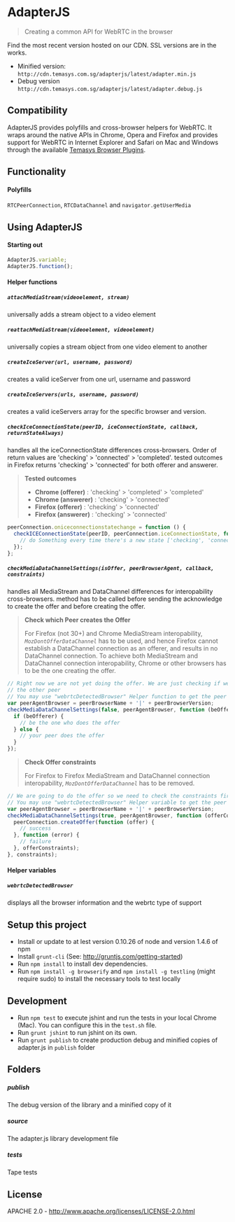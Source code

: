 # AdapterJS

> Creating a common API for WebRTC in the browser

Find the most recent version hosted on our CDN. SSL versions are in the works.

- Minified version: `http://cdn.temasys.com.sg/adapterjs/latest/adapter.min.js`
- Debug version `http://cdn.temasys.com.sg/adapterjs/latest/adapter.debug.js`


## Compatibility

AdapterJS provides polyfills and cross-browser helpers for WebRTC. It wraps around the native APIs in Chrome, Opera and Firefox and provides support for WebRTC in Internet Explorer and Safari on Mac and Windows through the available [Temasys Browser Plugins](https://temasys.atlassian.net/wiki/display/TWPP/WebRTC+Plugins).


## Functionality

#### Polyfills

`RTCPeerConnection`, `RTCDataChannel` and `navigator.getUserMedia`

## Using AdapterJS 

#### Starting out

```javascript
AdapterJS.variable;
AdapterJS.function();
```

#### Helper functions

##### `attachMediaStream(videoelement, stream)`

universally adds a stream object to a video element

##### `reattachMediaStream(videoelement, videoelement)`

universally copies a stream object from one video element to another

##### `createIceServer(url, username, password)`

creates a valid iceServer from one url, username and password

##### `createIceServers(urls, username, password)`

creates a valid iceServers array for the specific browser and version.

##### `checkIceConnectionState(peerID, iceConnectionState, callback, returnStateAlways)`

handles all the iceConnectionState differences cross-browsers. Order of return values are 'checking' > 'connected' > 'completed'.
tested outcomes in Firefox returns 'checking' > 'connected' for both offerer and answerer.

> __Tested outcomes__
> - __Chrome (offerer)__   : 'checking' > 'completed' > 'completed'
> - __Chrome (answerer)__  : 'checking' > 'connected'
> - __Firefox (offerer)__  : 'checking' > 'connected'
> - __Firefox (answerer)__ : 'checking' > 'connected'

```javascript
peerConnection.oniceconnectionstatechange = function () {
  checkICEConnectionState(peerID, peerConnection.iceConnectionState, function (iceConnectionState) {
    // do Something every time there's a new state ['checking', 'connected', 'completed']
  });
};
```

##### `checkMediaDataChannelSettings(isOffer, peerBrowserAgent, callback, constraints)`

handles all MediaStream and DataChannel differences for interopability cross-browsers.
method has to be called before sending the acknowledge to create the offer and before creating the offer.

> __Check which Peer creates the Offer__
> 
> For Firefox (not 30+) and Chrome MediaStream interopability, _``MozDontOfferDataChannel``_ has to be used, and hence 
> Firefox cannot establish a DataChannel connection as an offerer, and results in no DataChannel connection.
> To achieve both MediaStream and DataChannel connection interopability, Chrome or other browsers has to be the one 
> creating the offer. 

```javascript
// Right now we are not yet doing the offer. We are just checking if we should be the offerer instead of
// the other peer
// You may use "webrtcDetectedBrowser" Helper function to get the peer to send browser information
var peerAgentBrowser = peerBrowserName + '|' + peerBrowserVersion;
checkMediaDataChannelSettings(false, peerAgentBrowser, function (beOfferer) {
  if (beOfferer) {
    // be the one who does the offer
  } else {
    // your peer does the offer
  }
});
```
> __Check Offer constraints__
> 
> For Firefox to Firefox MediaStream and DataChannel connection interopability, _``MozDontOfferDataChannel``_ has to be removed.

```javascript
// We are going to do the offer so we need to check the constraints first.
// You may use "webrtcDetectedBrowser" Helper variable to get the peer to send browser information
var peerAgentBrowser = peerBrowserName + '|' + peerBrowserVersion;
checkMediaDataChannelSettings(true, peerAgentBrowser, function (offerConstraints) {
  peerConnection.createOffer(function (offer) {
    // success
  }, function (error) {
    // failure
  }, offerConstraints);
}, constraints);
```

#### Helper variables

##### `webrtcDetectedBrowser`

displays all the browser information and the webrtc type of support


## Setup this project

- Install or update to at lest version 0.10.26 of node and version 1.4.6 of npm
- Install `grunt-cli` (See: http://gruntjs.com/getting-started)
- Run `npm install` to install dev dependencies.
- Run `npm install -g browserify` and `npm install -g testling` (might require sudo) to install the necessary tools to test locally


## Development

- Run `npm test` to execute jshint and run the tests in your local Chrome (Mac). You can configure this in the `test.sh` file.
- Run `grunt jshint` to run jshint on its own.
- Run `grunt publish` to create production debug and minified copies of adapter.js in `publish` folder


## Folders

##### publish

The debug version of the library and a minified copy of it

##### source

The adapter.js library development file

##### tests

Tape tests


## License

APACHE 2.0 - http://www.apache.org/licenses/LICENSE-2.0.html
